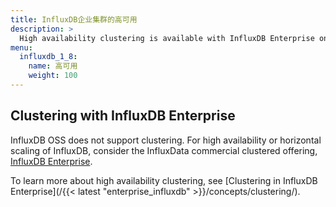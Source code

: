 ```yaml
---
title: InfluxDB企业集群的高可用
description: >
  High availability clustering is available with InfluxDB Enterprise only.
menu:
  influxdb_1_8:
    name: 高可用
    weight: 100
---
```


## Clustering with InfluxDB Enterprise

InfluxDB OSS does not support clustering.
For high availability or horizontal scaling of InfluxDB, consider the InfluxData
commercial clustered offering,
[InfluxDB Enterprise](https://portal.influxdata.com/).

To learn more about high availability clustering, see [Clustering in InfluxDB Enterprise](/{{< latest "enterprise_influxdb" >}}/concepts/clustering/).

